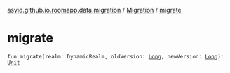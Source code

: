 [asvid.github.io.roomapp.data.migration](../index.md) / [Migration](index.md) / [migrate](./migrate.md)

# migrate

`fun migrate(realm: DynamicRealm, oldVersion: `[`Long`](https://kotlinlang.org/api/latest/jvm/stdlib/kotlin/-long/index.html)`, newVersion: `[`Long`](https://kotlinlang.org/api/latest/jvm/stdlib/kotlin/-long/index.html)`): `[`Unit`](https://kotlinlang.org/api/latest/jvm/stdlib/kotlin/-unit/index.html)